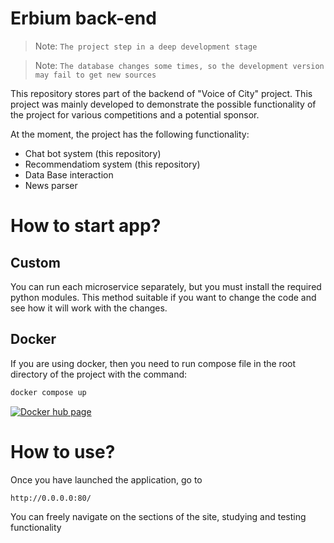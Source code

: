 # Erbium back-end #
> Note: `The project step in a deep development stage`

> Note: `The database changes some times, so the development version may fail to get new sources`

This repository stores part of the backend of "Voice of City" project. 
This project was mainly developed to demonstrate the possible functionality of the project for various competitions and a potential sponsor.

At the moment, the project has the following functionality:
* Chat bot system (this repository)
* Recommendatiom system (this repository)
* Data Base interaction
* News parser

# How to start app? #
## Custom ##
You can run each microservice separately, but you must install the required python modules. This method suitable if you want to change the code and see how it will work with the changes.

## Docker ###
If you are using docker, then you need to run compose file in the root directory of the project with the command:
```sh
docker compose up
```
[![Docker hub page](https://hub.docker.com/repository/docker/serg228/vs/general)](https://hub.docker.com/repository/docker/serg228/vs/general)

# How to use? #
Once you have launched the application, go to
```sh
http://0.0.0.0:80/
```
You can freely navigate on the sections of the site, studying and testing functionality
